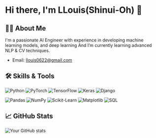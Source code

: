 # Hi there, I'm LLouis(Shinui-Oh) 👋

## 👨‍💻 About Me

I'm a passionate AI Engineer with experience in developing machine learning models, and deep learning
And I’m currently learning advanced NLP & CV techniques.

- Email: [llouis0622@gmail.com](mailto:llouis@gmail.com)

## 🛠️ Skills & Tools

![Python](https://img.shields.io/badge/Python-3776AB?style=for-the-badge&logo=python&logoColor=white)
![PyTorch](https://img.shields.io/badge/PyTorch-EE4C2C?style=for-the-badge&logo=pytorch&logoColor=white)
![TensorFlow](https://img.shields.io/badge/TensorFlow-FF6F00?style=for-the-badge&logo=tensorflow&logoColor=white)
![Keras](https://img.shields.io/badge/Keras-D00000?style=for-the-badge&logo=keras&logoColor=white)
![Django](https://img.shields.io/badge/Django-092E20?style=for-the-badge&logo=django&logoColor=white)
  
![Pandas](https://img.shields.io/badge/Pandas-150458?style=for-the-badge&logo=pandas&logoColor=white)
![NumPy](https://img.shields.io/badge/NumPy-013243?style=for-the-badge&logo=numpy&logoColor=white)
![Scikit-Learn](https://img.shields.io/badge/Scikit--Learn-F7931E?style=for-the-badge&logo=scikit-learn&logoColor=white)
![Matplotlib](https://img.shields.io/badge/Matplotlib-334A5F?style=for-the-badge&logo=matplotlib&logoColor=white)
![SQL](https://img.shields.io/badge/SQL-00758F?style=for-the-badge&logo=sql&logoColor=white)
  
## 📈 GitHub Stats

![Your GitHub stats](https://github-readme-stats.vercel.app/api?username=llouis0622&show_icons=true&theme=radical)
